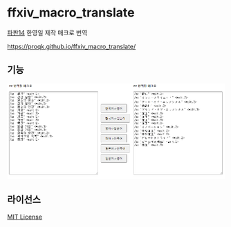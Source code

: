 # ffxiv_macro_translate
[파판14](https://www.ff14.co.kr) 한영일 제작 매크로 번역

https://proqk.github.io/ffxiv_macro_translate/

## 기능
![overlay](macrotrans.png)

## 라이선스
[MIT License](LICENSE)
